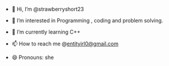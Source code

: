 - 👋 Hi, I’m @strawberryshort23
- 👀 I’m interested in Programming , coding and problem solving.
- 🌱 I’m currently learning C++ 
  
- 📫 How to reach me @entityirl0@gmail.com
- 😄 Pronouns: she


<!---
strawberryshort23/strawberryshort23 is a ✨ special ✨ repository because its `README.md` (this file) appears on your GitHub profile.
You can click the Preview link to take a look at your changes.
--->
